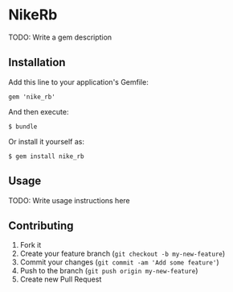 # NikeRb

TODO: Write a gem description

## Installation

Add this line to your application's Gemfile:

    gem 'nike_rb'

And then execute:

    $ bundle

Or install it yourself as:

    $ gem install nike_rb

## Usage

TODO: Write usage instructions here

## Contributing

1. Fork it
2. Create your feature branch (`git checkout -b my-new-feature`)
3. Commit your changes (`git commit -am 'Add some feature'`)
4. Push to the branch (`git push origin my-new-feature`)
5. Create new Pull Request
